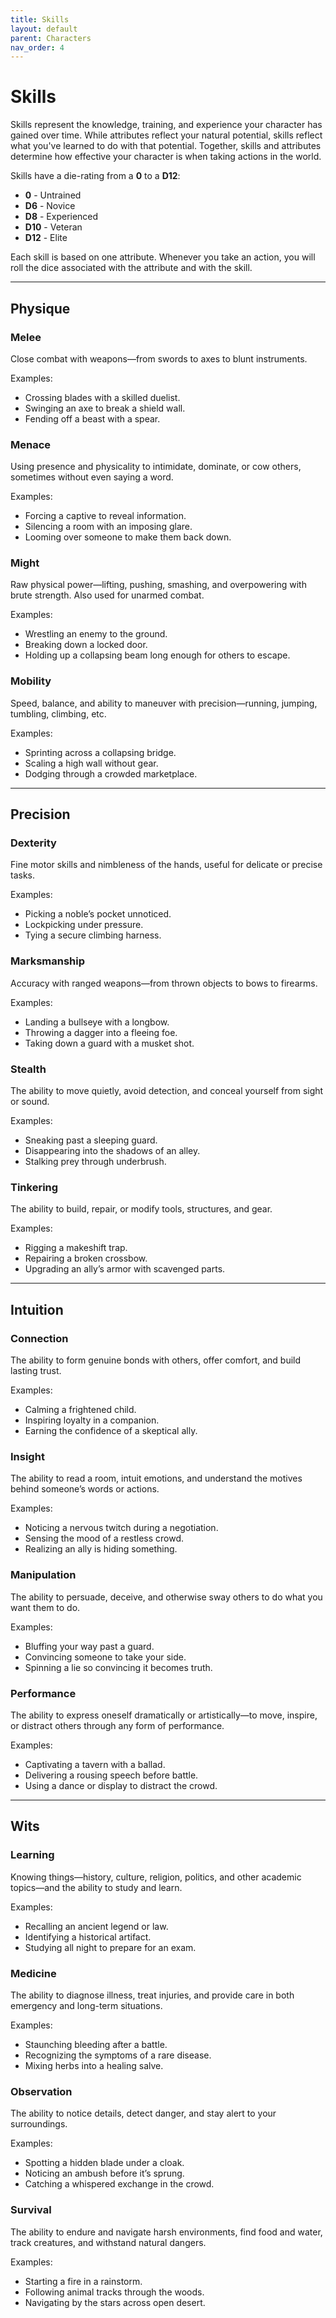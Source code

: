 ```yaml
---
title: Skills
layout: default
parent: Characters
nav_order: 4
---
```

# Skills
Skills represent the knowledge, training, and experience your character has gained over time. While attributes reflect your natural potential, skills reflect what you've learned to do with that potential. Together, skills and attributes determine how effective your character is when taking actions in the world.

Skills have a die-rating from a **0** to a **D12**:
- **0** - Untrained  
- **D6** - Novice  
- **D8** - Experienced  
- **D10** - Veteran  
- **D12** - Elite  

Each skill is based on one attribute. Whenever you take an action, you will roll the dice associated with the attribute and with the skill.  

---

## Physique  

### Melee  
Close combat with weapons—from swords to axes to blunt instruments.  

Examples:  
- Crossing blades with a skilled duelist.  
- Swinging an axe to break a shield wall.  
- Fending off a beast with a spear.  

### Menace  
Using presence and physicality to intimidate, dominate, or cow others, sometimes without even saying a word.  

Examples:  
- Forcing a captive to reveal information.  
- Silencing a room with an imposing glare.  
- Looming over someone to make them back down.  

### Might  
Raw physical power—lifting, pushing, smashing, and overpowering with brute strength. Also used for unarmed combat.  

Examples:  
- Wrestling an enemy to the ground.  
- Breaking down a locked door.  
- Holding up a collapsing beam long enough for others to escape.  

### Mobility  
Speed, balance, and ability to maneuver with precision—running, jumping, tumbling, climbing, etc.  

Examples:  
- Sprinting across a collapsing bridge.  
- Scaling a high wall without gear.  
- Dodging through a crowded marketplace.  

---

## Precision  

### Dexterity  
Fine motor skills and nimbleness of the hands, useful for delicate or precise tasks.

Examples:  
- Picking a noble’s pocket unnoticed.
- Lockpicking under pressure.
- Tying a secure climbing harness.

### Marksmanship  
Accuracy with ranged weapons—from thrown objects to bows to firearms.  

Examples:  
- Landing a bullseye with a longbow.  
- Throwing a dagger into a fleeing foe.  
- Taking down a guard with a musket shot.  

### Stealth  
The ability to move quietly, avoid detection, and conceal yourself from sight or sound.  

Examples:  
- Sneaking past a sleeping guard.  
- Disappearing into the shadows of an alley.  
- Stalking prey through underbrush.  

### Tinkering  
The ability to build, repair, or modify tools, structures, and gear.  

Examples:  
- Rigging a makeshift trap.  
- Repairing a broken crossbow.  
- Upgrading an ally’s armor with scavenged parts.  

---

## Intuition  

### Connection  
The ability to form genuine bonds with others, offer comfort, and build lasting trust.  

Examples:  
- Calming a frightened child.  
- Inspiring loyalty in a companion.  
- Earning the confidence of a skeptical ally.  

### Insight  
The ability to read a room, intuit emotions, and understand the motives behind someone’s words or actions.  

Examples:  
- Noticing a nervous twitch during a negotiation.  
- Sensing the mood of a restless crowd.  
- Realizing an ally is hiding something.  

### Manipulation  
The ability to persuade, deceive, and otherwise sway others to do what you want them to do.  

Examples:  
- Bluffing your way past a guard.  
- Convincing someone to take your side.  
- Spinning a lie so convincing it becomes truth.  

### Performance  
The ability to express oneself dramatically or artistically—to move, inspire, or distract others through any form of performance.  

Examples:  
- Captivating a tavern with a ballad.  
- Delivering a rousing speech before battle.  
- Using a dance or display to distract the crowd.  

---

## Wits  

### Learning  
Knowing things—history, culture, religion, politics, and other academic topics—and the ability to study and learn.  

Examples:  
- Recalling an ancient legend or law.  
- Identifying a historical artifact.  
- Studying all night to prepare for an exam.  

### Medicine  
The ability to diagnose illness, treat injuries, and provide care in both emergency and long-term situations.  

Examples:  
- Staunching bleeding after a battle.  
- Recognizing the symptoms of a rare disease.  
- Mixing herbs into a healing salve.  

### Observation  
The ability to notice details, detect danger, and stay alert to your surroundings.  

Examples:  
- Spotting a hidden blade under a cloak.  
- Noticing an ambush before it’s sprung.  
- Catching a whispered exchange in the crowd.  

### Survival  
The ability to endure and navigate harsh environments, find food and water, track creatures, and withstand natural dangers.  

Examples:  
- Starting a fire in a rainstorm.  
- Following animal tracks through the woods.  
- Navigating by the stars across open desert.  
